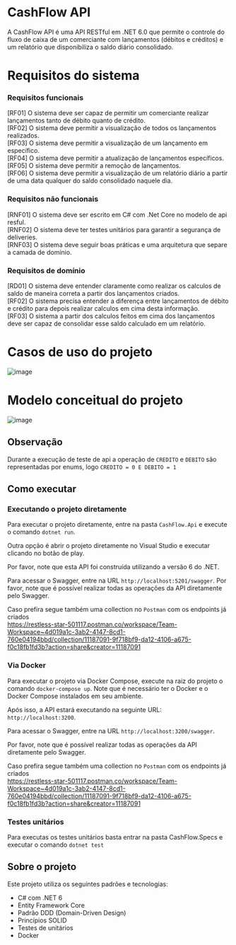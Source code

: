 # CashFlow API

A CashFlow API é uma API RESTful em .NET 6.0 que permite o controle do fluxo de caixa de um comerciante com lançamentos (débitos e créditos) e um relatório que disponibiliza o saldo diário consolidado.

# Requisitos do sistema

### Requisitos funcionais

[RF01] O sistema deve ser capaz de permitir um comerciante realizar lançamentos tanto de débito quanto de crédito.<br>
[RF02] O sistema deve permitir a visualização de todos os lançamentos realizados.<br>
[RF03] O sistema deve permitir a visualização de um lançamento em específico.<br>
[RF04] O sistema deve permitir a atualização de lançamentos específicos.<br>
[RF05] O sistema deve permitir a remoção de lançamentos.<br>
[RF06] O sistema deve permitir a visualização de um relatório diário a partir de uma data qualquer do saldo consolidado naquele dia.<br>

### Requisitos não funcionais

[RNF01] O sistema deve ser escrito em C# com .Net Core no modelo de api resful.<br>
[RNF02] O sistema deve ter testes unitários para garantir a segurança de deliveries.<br>
[RNF03] O sistema deve seguir boas práticas e uma arquitetura que separe a camada de domínio.<br>


### Requisitos de domínio

[RD01] O sistema deve entender claramente como realizar os calculos de saldo de maneira correta a partir dos lançamentos criados.<br>
[RF02] O sistema precisa entender a diferença entre lançamentos de débito e crédito para depois realizar calculos em cima desta informação.<br>
[RF03] O sistema a partir dos calculos feitos em cima dos lançamentos deve ser capaz de consolidar esse saldo calculado em um relatório.<br>

# Casos de uso do projeto

![image](https://github.com/warriorsyn/cashflow-api/assets/39230805/aa6c8475-6017-445e-ab04-cfae4c20cada)

# Modelo conceitual do projeto

![image](https://github.com/warriorsyn/cashflow-api/assets/39230805/833fa322-70bb-4000-9a02-087ee349b0ba)

## Observação

Durante a execução de teste de api a operação de `CREDITO` e `DEBITO` são representadas por enums, logo `CREDITO = 0 E DEBITO = 1`

## Como executar

### Executando o projeto diretamente

Para executar o projeto diretamente, entre na pasta `CashFlow.Api` e execute o comando `dotnet run`.

Outra opção é abrir o projeto diretamente no Visual Studio e executar clicando no botão de play.

Por favor, note que esta API foi construída utilizando a versão 6 do .NET.

Para acessar o Swagger, entre na URL `http://localhost:5201/swagger`.
Por favor, note que é possível realizar todas as operações da API diretamente pelo Swagger.<br>

Caso prefira segue também uma collection no `Postman` com os endpoints já criados<br>
https://restless-star-501117.postman.co/workspace/Team-Workspace~4d019a1c-3ab2-4147-8cd1-760e04194bbd/collection/11187091-9f718bf9-da12-4106-a675-f0c18fb1fd3b?action=share&creator=11187091

### Via Docker

Para executar o projeto via Docker Compose, execute na raiz do projeto o comando `docker-compose up`. Note que é necessário ter o Docker e o Docker Compose instalados em seu ambiente.

Após isso, a API estará executando na seguinte URL: `http://localhost:3200`.

Para acessar o Swagger, entre na URL `http://localhost:3200/swagger`.

Por favor, note que é possível realizar todas as operações da API diretamente pelo Swagger.<br>


Caso prefira segue também uma collection no `Postman` com os endpoints já criados<br>
https://restless-star-501117.postman.co/workspace/Team-Workspace~4d019a1c-3ab2-4147-8cd1-760e04194bbd/collection/11187091-9f718bf9-da12-4106-a675-f0c18fb1fd3b?action=share&creator=11187091

### Testes unitários

Para executas os testes unitários basta entrar na pasta CashFlow.Specs e executar o comando `dotnet test`

## Sobre o projeto

Este projeto utiliza os seguintes padrões e tecnologias:

- C# com .NET 6
- Entity Framework Core
- Padrão DDD (Domain-Driven Design)
- Princípios SOLID
- Testes de unitários
- Docker
